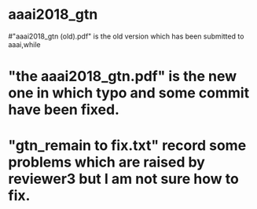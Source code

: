 # aaai2018_gtn


#"aaai2018_gtn (old).pdf" is the old version which has been submitted to aaai,while
# "the aaai2018_gtn.pdf" is the new one in which typo and some commit have been fixed.

# "gtn_remain to fix.txt"  record some problems which are raised by reviewer3 but I am not sure how to fix.

